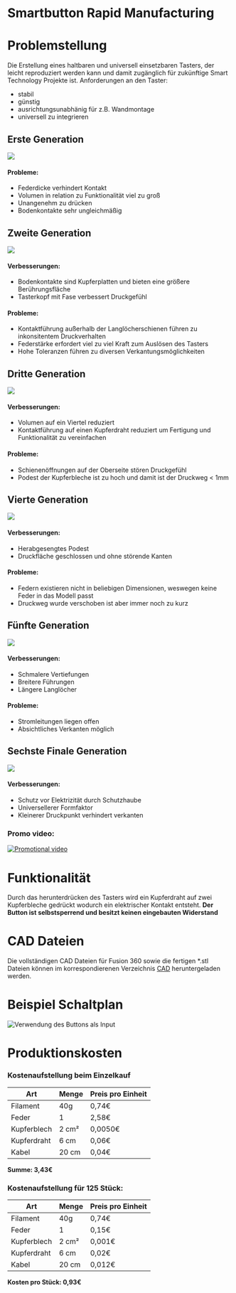 ﻿
# Smartbutton Rapid Manufacturing

# Problemstellung
Die Erstellung eines haltbaren und universell einsetzbaren Tasters, der leicht reproduziert werden kann und damit zugänglich für zukünftige Smart Technology Projekte ist.
Anforderungen an den Taster:
- stabil
- günstig
- ausrichtungsunabhänig für z.B. Wandmontage
- universell zu integrieren


## Erste Generation
![](https://raw.githubusercontent.com/ChococookieOS/Tactile-Button/master/images/Gen1.png)
#### Probleme:
- Federdicke verhindert Kontakt
- Volumen in relation zu Funktionalität viel zu groß
- Unangenehm zu drücken
- Bodenkontakte sehr ungleichmäßig
## Zweite Generation
![](https://raw.githubusercontent.com/ChococookieOS/Tactile-Button/master/images/Gen2.png)
#### Verbesserungen:
- Bodenkontakte sind Kupferplatten und bieten eine größere Berührungsfläche
- Tasterkopf mit Fase verbessert Druckgefühl

#### Probleme:
- Kontaktführung außerhalb der Langlöcherschienen führen zu inkonsitentem Druckverhalten
- Federstärke erfordert viel zu viel Kraft zum Auslösen des Tasters
- Hohe Toleranzen führen zu diversen Verkantungsmöglichkeiten

## Dritte Generation
![](https://raw.githubusercontent.com/ChococookieOS/Tactile-Button/master/images/Gen3.png)
#### Verbesserungen:
- Volumen auf ein Viertel reduziert
- Kontaktführung auf einen Kupferdraht reduziert um Fertigung und Funktionalität zu vereinfachen
#### Probleme:
- Schienenöffnungen auf der Oberseite stören Druckgefühl
- Podest der Kupferbleche ist zu hoch und damit ist der Druckweg < 1mm

## Vierte  Generation
![](https://raw.githubusercontent.com/ChococookieOS/Tactile-Button/master/images/Gen4.png)
#### Verbesserungen:
- Herabgesengtes Podest
- Druckfläche geschlossen und ohne störende Kanten
#### Probleme:
- Federn existieren nicht in beliebigen Dimensionen, weswegen keine Feder in das Modell passt
- Druckweg wurde verschoben ist aber immer noch zu kurz

## Fünfte Generation
![](https://raw.githubusercontent.com/ChococookieOS/Tactile-Button/master/images/Gen5.png)
#### Verbesserungen:

 - Schmalere Vertiefungen
 - Breitere Führungen
 - Längere Langlöcher

#### Probleme:

 - Stromleitungen liegen offen
 - Absichtliches Verkanten möglich

## Sechste Finale Generation 
![](https://raw.githubusercontent.com/ChococookieOS/Tactile-Button/master/images/Gen6.png)
#### Verbesserungen:

 - Schutz vor Elektrizität durch Schutzhaube
 - Universellerer Formfaktor
 - Kleinerer Druckpunkt verhindert verkanten

### Promo video:
 [![Promotional video](https://img.youtube.com/vi/Kt1wF7Cg-Yw/0.jpg)](https://www.youtube.com/watch?v=Kt1wF7Cg-Yw)

# Funktionalität
Durch das herunterdrücken des Tasters wird ein Kupferdraht auf zwei Kupferbleche gedrückt wodurch ein elektrischer Kontakt entsteht.
**Der Button ist selbstsperrend und besitzt keinen eingebauten Widerstand**
# CAD Dateien
Die vollständigen CAD Dateien für Fusion 360 sowie die fertigen *.stl Dateien können im korrespondierenen Verzeichnis [CAD](https://github.com/ChococookieOS/Tactile-Button/master/cad) heruntergeladen werden.
# Beispiel Schaltplan
![Verwendung des Buttons als Input](https://raw.githubusercontent.com/ChococookieOS/Tactile-Button/master/images/example.png)
# Produktionskosten
### Kostenaufstellung beim Einzelkauf

| Art | Menge | Preis pro Einheit|
|-----|---------|----------------|
|Filament| 40g| 0,74€|
|Feder | 1 | 2,58€|
|Kupferblech| 2 cm²| 0,0050€|
|Kupferdraht| 6 cm| 0,06€|
|Kabel| 20 cm| 0,04€|
**Summe: 3,43€**

### Kostenaufstellung für 125 Stück:

| Art | Menge | Preis pro Einheit|
|-----|---------|----------------|
|Filament| 40g| 0,74€|
|Feder | 1 | 0,15€|
|Kupferblech| 2 cm²| 0,001€|
|Kupferdraht| 6 cm| 0,02€|
|Kabel| 20 cm| 0,012€|
**Kosten pro Stück: 0,93€**


